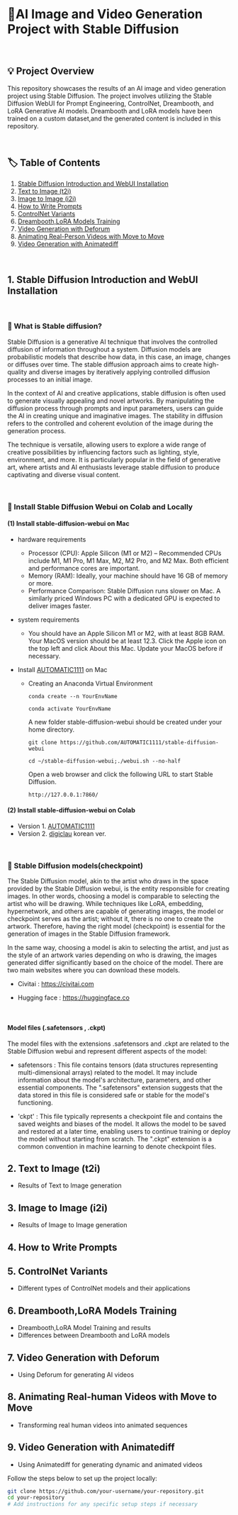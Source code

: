 
</br>

# 🌈AI Image and Video Generation Project with Stable Diffusion

</br> 

## 💡 Project Overview
This repository showcases the results of an AI image and video generation project using Stable Diffusion. The project involves utilizing the Stable Diffusion WebUI for Prompt Engineering, ControlNet, Dreambooth, and LoRA Generative AI models. Dreambooth and LoRA models have been trained on a custom dataset,and the generated content is included in this repository.

</br> 

## 🏷 Table of Contents

1. [Stable Diffusion Introduction and WebUI Installation](#1-stable-diffusion-introduction-and-webui-installation)
2. [Text to Image (t2i)](#2-text-to-image)
3. [Image to Image (i2i)](#3-image-to-image)
4. [How to Write Prompts](#4-How-to-Write-Prompts)
5. [ControlNet Variants](#5-controlnet-variants)
6. [Dreambooth,LoRA Models Training](#6-Dreambooth-LoRA-Models-Training)
7. [Video Generation with Deforum](#7-video-generation-with-deforum)
8. [Animating Real-Person Videos with Move to Move](#8-animating-real-human-videos-with-move-to-move)
9. [Video Generation with Animatediff](#9-video-generation-with-animatediff)

</br> 

## 1. Stable Diffusion Introduction and WebUI Installation
</br> 

### 📌 What is Stable diffusion?

Stable Diffusion is a generative AI technique that involves the controlled diffusion of information throughout a system. Diffusion models are probabilistic models that describe how data, in this case, an image, changes or diffuses over time. The stable diffusion approach aims to create high-quality and diverse images by iteratively applying controlled diffusion processes to an initial image.

In the context of AI and creative applications, stable diffusion is often used to generate visually appealing and novel artworks. By manipulating the diffusion process through prompts and input parameters, users can guide the AI in creating unique and imaginative images. The stability in diffusion refers to the controlled and coherent evolution of the image during the generation process.

The technique is versatile, allowing users to explore a wide range of creative possibilities by influencing factors such as lighting, style, environment, and more. It is particularly popular in the field of generative art, where artists and AI enthusiasts leverage stable diffusion to produce captivating and diverse visual content.

</br>   

### 📌 Install Stable Diffusion Webui on Colab and Locally

#### (1) Install stable-diffusion-webui on Mac
  - hardware requirements
    - Processor (CPU): Apple Silicon (M1 or M2) – Recommended CPUs include M1, M1 Pro, M1 Max, M2, M2 Pro, and M2 Max. Both efficient and performance cores are important.
    - Memory (RAM): Ideally, your machine should have 16 GB of memory or more.
    - Performance Comparison: Stable Diffusion runs slower on Mac. A similarly priced Windows PC with a dedicated GPU is expected to deliver images faster.
  - system requirements
    - You should have an Apple Silicon M1 or M2, with at least 8GB RAM. Your MacOS version should be at least 12.3. Click the Apple icon on the top left and click About this Mac. Update your MacOS before if necessary.   

  - Install [AUTOMATIC1111](https://github.com/AUTOMATIC1111/stable-diffusion-webui) on Mac

    - Creating an Anaconda Virtual Environment
      
        `conda create --n YourEnvName`
    
        `conda activate YourEnvName`

       A new folder stable-diffusion-webui should be created under your home directory.

        `git clone https://github.com/AUTOMATIC1111/stable-diffusion-webui`
      
        `cd ~/stable-diffusion-webui;./webui.sh --no-half`

       Open a web browser and click the following URL to start Stable Diffusion.

        `http://127.0.0.1:7860/`

#### (2) Install stable-diffusion-webui on Colab

  - Version 1. [AUTOMATIC1111](https://colab.research.google.com/github/TheLastBen/fast-stable-diffusion/blob/main/fast_stable_diffusion_AUTOMATIC1111.ipynb)
  - Version 2. [digiclau](https://colab.research.google.com/github/DigiClau/stablediffusion_webui/blob/main/StableDiffusionWebUI_digiclau.ipynb) korean ver.

</br> 

### 📌 Stable Diffusion models(checkpoint)

The Stable Diffusion model, akin to the artist who draws in the space provided by the Stable Diffusion webui, is the entity responsible for creating images. In other words, choosing a model is comparable to selecting the artist who will be drawing. While techniques like LoRA, embedding, hypernetwork, and others are capable of generating images, the model or checkpoint serves as the artist; without it, there is no one to create the artwork. Therefore, having the right model (checkpoint) is essential for the generation of images in the Stable Diffusion framework.

In the same way, choosing a model is akin to selecting the artist, and just as the style of an artwork varies depending on who is drawing, the images generated differ significantly based on the choice of the model. There are two main websites where you can download these models.

  - Civitai : <https://civitai.com>

  - Hugging face : <https://huggingface.co>

</br> 

#### Model files (.safetensors , .ckpt)

The model files with the extensions .safetensors and .ckpt are related to the Stable Diffusion webui and represent different aspects of the model:

   - safetensors : This file contains tensors (data structures representing multi-dimensional arrays) related to the model.
It may include information about the model's architecture, parameters, and other essential components.
The ".safetensors" extension suggests that the data stored in this file is considered safe or stable for the model's functioning.

   - 'ckpt' : This file typically represents a checkpoint file and contains the saved weights and biases of the model.
It allows the model to be saved and restored at a later time, enabling users to continue training or deploy the model without starting from scratch.
The ".ckpt" extension is a common convention in machine learning to denote checkpoint files.


## 2. Text to Image (t2i)
  - Results of Text to Image generation

    
## 3. Image to Image (i2i)
  - Results of Image to Image generation

## 4. How to Write Prompts
    
## 5. ControlNet Variants

  - Different types of ControlNet models and their applications
    
## 6. Dreambooth,LoRA Models Training

  - Dreambooth,LoRA Model Training and results 
  - Differences between Dreambooth and LoRA models

## 7. Video Generation with Deforum

  - Using Deforum for generating AI videos
    
## 8. Animating Real-human Videos with Move to Move

  - Transforming real human videos into animated sequences

## 9. Video Generation with Animatediff

  - Using Animatediff for generating dynamic and animated videos












Follow the steps below to set up the project locally:

```bash
git clone https://github.com/your-username/your-repository.git
cd your-repository
# Add instructions for any specific setup steps if necessary

